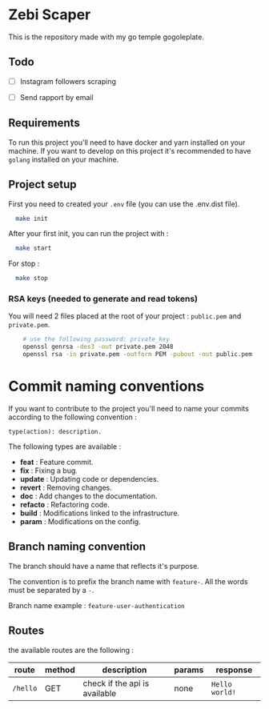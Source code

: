 # Zebi Scaper

This is the repository made with my go temple gogoleplate.

## Todo

- [ ] Instagram followers scraping 
- [ ] Send rapport by email


## Requirements

To run this project you'll need to have docker and yarn installed on your machine.
If you want to develop on this project it's recommended to have `golang` installed on your machine.

## Project setup

First you need to created your `.env` file (you can use the .env.dist file).

```sh
  make init
```
After your first init, you can run the project with : 

```sh
  make start
```

For stop : 
```sh
  make stop
```
### RSA keys (needed to generate and read tokens)

You will need 2 files placed at the root of your project : `public.pem` and `private.pem`.

```sh
    # use the following password: private_key
    openssl genrsa -des3 -out private.pem 2048
    openssl rsa -in private.pem -outform PEM -pubout -out public.pem
```
# Commit naming conventions

If you want to contribute to the project you'll need to name your commits according to the following convention :

    type(action): description.

The following types are available :

-   **feat** : Feature commit.
-   **fix** : Fixing a bug.
-   **update** : Updating code or dependencies.
-   **revert** : Removing changes.
-   **doc** : Add changes to the documentation.
-   **refacto** : Refactoring code.
-   **build** : Modifications linked to the infrastructure.
-   **param** : Modifications on the config.

## Branch naming convention

The branch should have a name that reflects it's purpose.

The convention is to prefix the branch name with `feature-`. All the words must be separated by a `-`.

Branch name example : `feature-user-authentication`

## Routes

the available routes are the following :

| route                       | method | description                       | params          | response                |
| --------------------------- | ------ | --------------------------------- | --------------- | ----------------------- |
| `/hello`                    | GET    | check if the api is available     | none            | `Hello world!`          |
